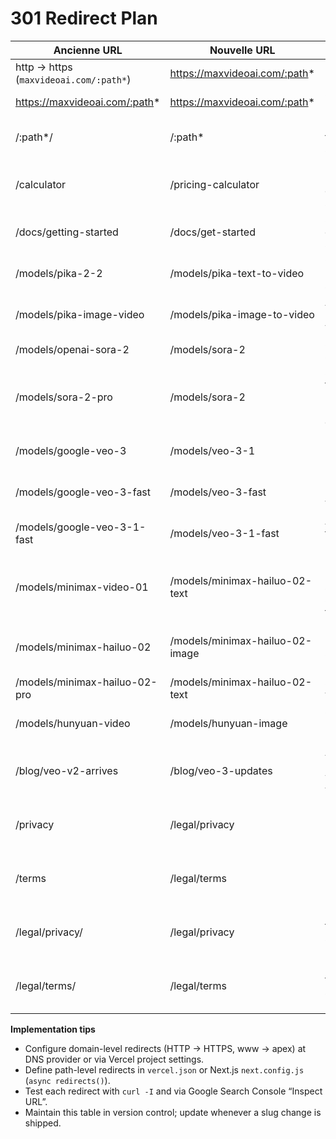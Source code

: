 # 301 Redirect Plan

| Ancienne URL | Nouvelle URL | Motif |
| --- | --- | --- |
| http → https (`maxvideoai.com/:path*`) | https://maxvideoai.com/:path* | Force HTTPS |
| https://maxvideoai.com/:path* | https://maxvideoai.com/:path* | Canonical non-www |
| /:path*/ | /:path* | Remove trailing slash |
| /calculator | /pricing-calculator | Keyword-rich pricing calculator slug |
| /docs/getting-started | /docs/get-started | Shorten onboarding slug |
| /models/pika-2-2 | /models/pika-text-to-video | Consolidate legacy Pika slug |
| /models/pika-image-video | /models/pika-image-to-video | Align Pika image-to-video slug |
| /models/openai-sora-2 | /models/sora-2 | Standardize Sora slug |
| /models/sora-2-pro | /models/sora-2 | Sunset Pro tier and point to base overview |
| /models/google-veo-3 | /models/veo-3-1 | Promote latest Veo release |
| /models/google-veo-3-fast | /models/veo-3-fast | Drop brand prefix for Veo fast |
| /models/google-veo-3-1-fast | /models/veo-3-1-fast | Align new fast tier naming |
| /models/minimax-video-01 | /models/minimax-hailuo-02-text | Map legacy MiniMax slug to Standard text tier |
| /models/minimax-hailuo-02 | /models/minimax-hailuo-02-image | Normalize Hailuo Standard image route |
| /models/minimax-hailuo-02-pro | /models/minimax-hailuo-02-text | Sunset Pro variant |
| /models/hunyuan-video | /models/hunyuan-image | Shift to image model slug |
| /blog/veo-v2-arrives | /blog/veo-3-updates | Align Veo launch post with version 3 |
| /privacy | /legal/privacy | Move policies under /legal hub |
| /terms | /legal/terms | Move policies under /legal hub |
| /legal/privacy/ | /legal/privacy | Ensure trailing slash removal |
| /legal/terms/ | /legal/terms | Ensure trailing slash removal |

**Implementation tips**
- Configure domain-level redirects (HTTP → HTTPS, www → apex) at DNS provider or via Vercel project settings.
- Define path-level redirects in `vercel.json` or Next.js `next.config.js` (`async redirects()`).
- Test each redirect with `curl -I` and via Google Search Console “Inspect URL”.
- Maintain this table in version control; update whenever a slug change is shipped.
